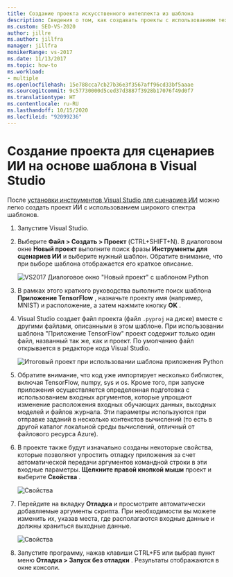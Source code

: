```yaml
---
title: Создание проекта искусственного интеллекта из шаблона
description: Сведения о том, как создавать проекты с использованием технологий искусственного интеллекта на основе широкого спектра шаблонов с помощью Visual Studio Tools for AI.
ms.custom: SEO-VS-2020
author: jillre
ms.author: jillfra
manager: jillfra
monikerRange: vs-2017
ms.date: 11/13/2017
ms.topic: how-to
ms.workload:
- multiple
ms.openlocfilehash: 15e788cca7cb27b36e3f3567aff96cd33bf5aaae
ms.sourcegitcommit: 9c57730000d5ced37d3887f3928b17076f49d0f7
ms.translationtype: HT
ms.contentlocale: ru-RU
ms.lasthandoff: 10/15/2020
ms.locfileid: "92099236"
---
```

# <a name="create-an-ai-project-from-a-template-in-visual-studio"></a>Создание проекта для сценариев ИИ на основе шаблона в Visual Studio

После [установки инструментов Visual Studio для сценариев ИИ](installation.md) можно легко создать проект ИИ с использованием широкого спектра шаблонов.

1. Запустите Visual Studio.

2. Выберите **Файл > Создать > Проект** (CTRL+SHIFT+N). В диалоговом окне **Новый проект** выполните поиск фразы **Инструменты для сценариев ИИ** и выберите нужный шаблон. Обратите внимание, что при выборе шаблона отображается его краткое описание.

    ![VS2017 Диалоговое окно "Новый проект" с шаблоном Python](media/create-project/new-ai-project.png)

3. В рамках этого краткого руководства выполните поиск шаблона **Приложение TensorFlow** , назначьте проекту имя (например, MNIST) и расположение, а затем нажмите кнопку **OK** .

4. Visual Studio создает файл проекта (файл `.pyproj` на диске) вместе с другими файлами, описанными в этом шаблоне. При использовании шаблона "Приложение TensorFlow" проект содержит только один файл, названный так же, как и проект. По умолчанию файл открывается в редакторе кода Visual Studio.

    ![Итоговый проект при использовании шаблона приложения Python](media/create-project/new-tensorflowapp.png)

5. Обратите внимание, что код уже импортирует несколько библиотек, включая TensorFlow, numpy, sys и os. Кроме того, при запуске приложения осуществляется определенная подготовка с использованием входных аргументов, которые упрощают изменение расположения входных обучающих данных, выходных моделей и файлов журнала. Эти параметры используются при отправке заданий в несколько контекстов вычислений (то есть в другой каталог локальной среды вычислений, отличный от файлового ресурса Azure).

6. В проекте также будут изначально созданы некоторые свойства, которые позволяют упростить отладку приложения за счет автоматической передачи аргументов командной строки в эти входные параметры. **Щелкните правой кнопкой мыши** проект и выберите **Свойства** .

    ![Свойства](media/create-project/project-properties.png)

7. Перейдите на вкладку **Отладка** и просмотрите автоматически добавляемые аргументы скрипта. При необходимости вы можете изменить их, указав места, где располагаются входные данные и должны храниться выходные данные.

    ![Свойства](media/create-project//project-properties_1.png)

8. Запустите программу, нажав клавиши CTRL+F5 или выбрав пункт меню **Отладка > Запуск без отладки** . Результаты отображаются в окне консоли.
